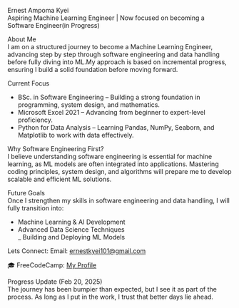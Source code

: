 Ernest Ampoma Kyei  
Aspiring Machine Learning Engineer | Now focused on becoming a Software Engineer(in Progress)  

About Me  
I am on a structured journey to become a Machine Learning Engineer, advancing step by step through software engineering and data handling before fully diving into ML.My approach is based on incremental progress, ensuring I build a solid foundation before moving forward.  

 Current Focus  
- BSc. in Software Engineering – Building a strong foundation in programming, system design, and mathematics.  
- Microsoft Excel 2021 – Advancing from beginner to expert-level proficiency.  
- Python for Data Analysis – Learning Pandas, NumPy, Seaborn, and Matplotlib to work with data effectively.  

Why Software Engineering First?  
I believe understanding software engineering is essential for machine learning, as ML models are often integrated into applications. Mastering coding principles, system design, and algorithms will prepare me to develop scalable and efficient ML solutions.  

Future Goals  
Once I strengthen my skills in software engineering and data handling, I will fully transition into:  
* Machine Learning & AI Development  
* Advanced Data Science Techniques  
_ Building and Deploying ML Models  

 Lets Connect: Email: ernestkyei101@gmail.com 
  
🎓 FreeCodeCamp: [My Profile](https://www.freecodecamp.org/kookyei)  

Progress Update (Feb 20, 2025)  
The journey has been bumpier than expected, but I see it as part of the process. As long as I put in the work, I trust that better days lie ahead.  
